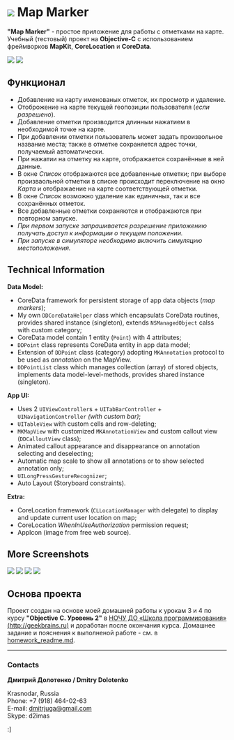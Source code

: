 # ![](https://github.com/DmitrJuga/MapMarker/blob/master/MapMarker/Images.xcassets/AppIcon.appiconset/mapmarker-29@2x.png)  Map Marker

**"Map Marker"** - простое приложение для работы с отметками на карте. Учебный (тестовый) проект на **Objective-C** c использованием фреймворков **MapKit**, **CoreLocation** и **CoreData**.

![](https://github.com/DmitrJuga/MapMarker/blob/master/screenshots/screenshot1.png)
![](https://github.com/DmitrJuga/MapMarker/blob/master/screenshots/screenshot2.png)


## Функционал

- Добавление на карту именованых отметок, их просмотр и удаление.
- Отоброжение на карте текущей геопозиции пользователя (*если разрешено*).
- Добавление отметки производится длинным нажатием в необходимой точке на карте.
- При добавлении отметки пользователь может задать произвольное название места; также в отметке сохраняется адрес точки, получаемый автоматически.
- При нажатии на отметку на карте, отображается сохранённые в ней данные.
- В окне *Список* отображаются все добавленные отметки; при выборе произваольной отметки в списке происходит переключение на окно *Карта* и отображаение на карте соответствующей отметки.
- В окне *Список* возможно удаление как единичных, так и все сохранённых отметок.
- Все добавленные отметки сохраняются и отображаются при повторном запуске.
- *При первом запуске запрашивается разрешение приложению получать доступ к информации о текущем положении.*
- *При запуске в симуляторе необходимо включить симуляцию местоположения.*

## Technical Information

**Data Model:**
- CoreData framework for persistent storage of app data objects (*map markers*);
- My own `DDCoreDataHelper` class which encapsulats CoreData routines, provides shared instance (singleton), extends `NSManagedObject` calss with custom category;
- CoreData model contain 1 entity (`Point`) with 4 attributes;
- `DDPoint` class represents CoreData entity in app data model;
- Extension of `DDPoint` class (category) adopting `MKAnnotation` protocol to be used as *annotation* on the MapView.
- `DDPointList` class which manages collection (array) of stored objects, implements data model-level-methods, provides shared instance (singleton).

**App UI:**
- Uses 2 `UIViewController`s + `UITabBarController` + `UINavigationController` *(with custom bar)*;
- `UITableView` with custom cells and row-deleting;
- `MKMapView` with customized `MKAnnotationView` and custom callout view (`DDCalloutView` class);
- Animated callout appearance and disappearance on annotation selecting and deselecting;
- Automatic map scale to show all annotations or to show selected annotation only;
- `UILongPressGestureRecognizer`;
- Auto Layout (Storyboard constraints).

**Extra:**
- CoreLocation framework (`CLLocationManager` with delegate) to display and update current user location on map;
- CoreLocation *WhenInUseAuthorization* permission request;
- AppIcon (image from free web source).


## More Screenshots

![](https://github.com/DmitrJuga/MapMarker/blob/master/screenshots/screenshot3.png)
![](https://github.com/DmitrJuga/MapMarker/blob/master/screenshots/screenshot4.png)
![](https://github.com/DmitrJuga/MapMarker/blob/master/screenshots/screenshot5.png)
![](https://github.com/DmitrJuga/MapMarker/blob/master/screenshots/screenshot6.png)

## Основа проекта

Проект создан на основе моей домашней работы к урокам 3 и 4 по курсу **"Objective C. Уровень 2"** в [НОЧУ ДО «Школа программирования» (http://geekbrains.ru)](http://geekbrains.ru/) и доработан после окончания курса. Домашнее задание и пояснения к выполненой работе - см. в [homework_readme.md](https://github.com/DmitrJuga/MapMarker/blob/master/homework_readme.md).

---

### Contacts

**Дмитрий Долотенко / Dmitry Dolotenko**

Krasnodar, Russia   
Phone: +7 (918) 464-02-63   
E-mail: <dmitrjuga@gmail.com>   
Skype: d2imas

:]

